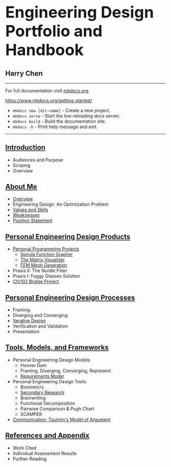 <h1 style="font-size:3.5em;">
Engineering Design<br/>
Portfolio and Handbook
</h1>

<h2>Harry Chen</h2>

----


For full documentation visit [mkdocs.org](https://www.mkdocs.org).

https://www.mkdocs.org/getting-started/

* `mkdocs new [dir-name]` - Create a new project.
* `mkdocs serve` - Start the live-reloading docs server.
* `mkdocs build` - Build the documentation site.
* `mkdocs -h` - Print help message and exit.

--------

## [Introduction](introduction)
 - Audiences and Purpose
 - Scoping
 - Overview

## [About Me](about-me)
 - [Overview](about-me/#overview)
 - Engineering Design: An Optimization Problem
 - [Values and Skills](about-me/#values-and-skills)
 - [Weaknesses](about-me/#weaknesses)
 - [Position Statement](about-me/#position-statement)

## [Personal Engineering Design Products](design-products)
 - [Personal Programming Projects](design-products/#personal-programming-projects)
     - [Spirula Function Grapher](design-products/#spirula-function-grapher)
     - [The Matrix Visualizer](design-products/#the-matrix-visualizer)
     - [FEM Mesh Generation](design-products/#fem-mesh-generation)
 - Praxis II: The Nurdle Filter
 - Praxis I: Foggy Glasses Solution
 - [CIV102 Bridge Project](design-products/#civ102-bridge-project)

## [Personal Engineering Design Processes](design-processes)
 - Framing
 - Diverging and Converging
 - [Iterative Design](design-processes/#iterative-design)
 - Verification and Validation
 - Presentation

## [Tools, Models, and Frameworks](tmf)
 - Personal Engineering Design Models
    - Hoover Dam
    - Framing, Diverging, Converging, Represent
    - [Requirements Model](tmf/#requirements-model)
 - Personal Engineering Design Tools
    - Biomimicry
    - [Secondary Research](tmf/#secondary-research)
    - Brainwriting
    - Functional Decomposition
    - Pairwise Comparison & Pugh Chart
    - SCAMPER
 - [Communication: Toulmin's Model of Argument](tmf/#communication-toulmins-model-of-argument)

## [References and Appendix](appendix.md)
 - Work Cited
 - Individual Assessment Results
 - Further Reading
